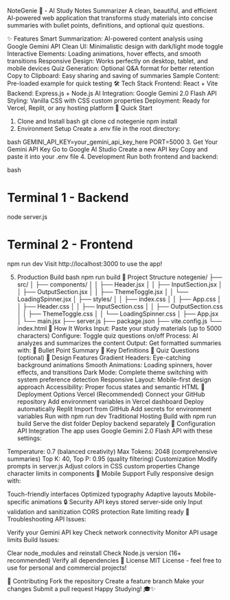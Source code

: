 NoteGenie 🧠 - AI Study Notes Summarizer
A clean, beautiful, and efficient AI-powered web application that transforms study materials into concise summaries with bullet points, definitions, and optional quiz questions.

✨ Features
Smart Summarization: AI-powered content analysis using Google Gemini API
Clean UI: Minimalistic design with dark/light mode toggle
Interactive Elements: Loading animations, hover effects, and smooth transitions
Responsive Design: Works perfectly on desktop, tablet, and mobile devices
Quiz Generation: Optional Q&A format for better retention
Copy to Clipboard: Easy sharing and saving of summaries
Sample Content: Pre-loaded example for quick testing
🛠️ Tech Stack
Frontend: React + Vite
Backend: Express.js + Node.js
AI Integration: Google Gemini 2.0 Flash API
Styling: Vanilla CSS with CSS custom properties
Deployment: Ready for Vercel, Replit, or any hosting platform
🚀 Quick Start
1. Clone and Install
bash
git clone <your-repo-url>
cd notegenie
npm install
2. Environment Setup
Create a .env file in the root directory:

bash
GEMINI_API_KEY=your_gemini_api_key_here
PORT=5000
3. Get Your Gemini API Key
Go to Google AI Studio
Create a new API key
Copy and paste it into your .env file
4. Development
Run both frontend and backend:

bash
# Terminal 1 - Backend
node server.js

# Terminal 2 - Frontend  
npm run dev
Visit http://localhost:3000 to use the app!

5. Production Build
bash
npm run build
📁 Project Structure
notegenie/
├── src/
│   ├── components/
│   │   ├── Header.jsx
│   │   ├── InputSection.jsx
│   │   ├── OutputSection.jsx
│   │   ├── ThemeToggle.jsx
│   │   └── LoadingSpinner.jsx
│   ├── styles/
│   │   ├── index.css
│   │   ├── App.css
│   │   ├── Header.css
│   │   ├── InputSection.css
│   │   ├── OutputSection.css
│   │   ├── ThemeToggle.css
│   │   └── LoadingSpinner.css
│   ├── App.jsx
│   └── main.jsx
├── server.js
├── package.json
├── vite.config.js
└── index.html
🎯 How It Works
Input: Paste your study materials (up to 5000 characters)
Configure: Toggle quiz questions on/off
Process: AI analyzes and summarizes the content
Output: Get formatted summaries with:
🌿 Bullet Point Summary
📘 Key Definitions
📝 Quiz Questions (optional)
🎨 Design Features
Gradient Headers: Eye-catching background animations
Smooth Animations: Loading spinners, hover effects, and transitions
Dark Mode: Complete theme switching with system preference detection
Responsive Layout: Mobile-first design approach
Accessibility: Proper focus states and semantic HTML
🚀 Deployment Options
Vercel (Recommended)
Connect your GitHub repository
Add environment variables in Vercel dashboard
Deploy automatically
Replit
Import from GitHub
Add secrets for environment variables
Run with npm run dev
Traditional Hosting
Build with npm run build
Serve the dist folder
Deploy backend separately
🔧 Configuration
API Integration
The app uses Google Gemini 2.0 Flash API with these settings:

Temperature: 0.7 (balanced creativity)
Max Tokens: 2048 (comprehensive summaries)
Top K: 40, Top P: 0.95 (quality filtering)
Customization
Modify prompts in server.js
Adjust colors in CSS custom properties
Change character limits in components
📱 Mobile Support
Fully responsive design with:

Touch-friendly interfaces
Optimized typography
Adaptive layouts
Mobile-specific animations
🔒 Security
API keys stored server-side only
Input validation and sanitization
CORS protection
Rate limiting ready
🐛 Troubleshooting
API Issues:

Verify your Gemini API key
Check network connectivity
Monitor API usage limits
Build Issues:

Clear node_modules and reinstall
Check Node.js version (16+ recommended)
Verify all dependencies
📄 License
MIT License - feel free to use for personal and commercial projects!

🤝 Contributing
Fork the repository
Create a feature branch
Make your changes
Submit a pull request
Happy Studying! 🎓✨

